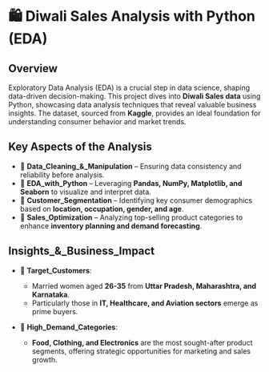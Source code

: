 # 🛍️ Diwali Sales Analysis with Python (EDA)  

## Overview  
Exploratory Data Analysis (EDA) is a crucial step in data science, shaping data-driven decision-making. This project dives into **Diwali Sales data** using Python, showcasing data analysis techniques that reveal valuable business insights. The dataset, sourced from **Kaggle**, provides an ideal foundation for understanding consumer behavior and market trends.  

## Key Aspects of the Analysis  
- 🔹 **Data_Cleaning_&_Manipulation** – Ensuring data consistency and reliability before analysis.  
- 🔹 **EDA_with_Python** – Leveraging **Pandas, NumPy, Matplotlib, and Seaborn** to visualize and interpret data.  
- 🔹 **Customer_Segmentation** – Identifying key consumer demographics based on **location, occupation, gender, and age**.  
- 🔹 **Sales_Optimization** – Analyzing top-selling product categories to enhance **inventory planning and demand forecasting**.  

## Insights_&_Business_Impact  
- 📌 **Target_Customers**:  
  - Married women aged **26-35** from **Uttar Pradesh, Maharashtra, and Karnataka**.  
  - Particularly those in **IT, Healthcare, and Aviation sectors** emerge as prime buyers.  

- 📌 **High_Demand_Categories**:  
  - **Food, Clothing, and Electronics** are the most sought-after product segments, offering strategic opportunities for marketing and sales growth.  
